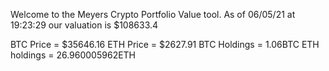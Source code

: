 Welcome to the Meyers Crypto Portfolio Value tool. 
As of 06/05/21 at 19:23:29 our valuation is $108633.4 

BTC Price = $35646.16
 ETH Price = $2627.91
BTC Holdings = 1.06BTC
 ETH holdings = 26.960005962ETH 
